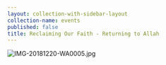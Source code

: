 ```yaml
---
layout: collection-with-sidebar-layout
collection-name: events
published: false
title: Reclaiming Our Faith - Returning to Allah
---
```

![IMG-20181220-WA0005.jpg]({{site.baseurl}}/media/IMG-20181220-WA0005.jpg)

